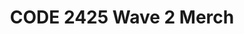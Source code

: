 ---
title: CODE 2425 Wave 2 Merch
redirect_to: https://docs.google.com/forms/d/e/1FAIpQLSejq_bX4v32IV6Xss5E0np7woQRoR0rg_jr5AnowEbyKQDtcw/viewform?usp=sharing
redirect_from: 
  - /CODE2425Wave2Merch
  - /code2425wave2merch
---